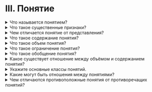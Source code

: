 # III. Понятие

<details>
  <summary>Что называется понятием?</summary>

  Понятие - это мысль, которая отображает общие и существенные признаки предметов.

</details>

<details>
  <summary>Что такое существенные признаки?</summary>

  Существенным признаком предмета называеттся тот признак, который выражает коренное, наиболее важное свойство предмета; если существенный признак отсутствует, то предмет перестаёт быть данным предметом.

</details>

<details>
  <summary>Чем отличается понятие от представления?</summary>
  
  Представления - это наглядные оразы предметов, явлений.

  Понятия, в отличии от представлений, отображают существенность вещей. Они имеют характер всеобщности - одними и теми же понятиями пользуется множество разных людей.

</details>

<details>
  <summary>Что такое содержание понятия?</summary>

  Содержание понятия - это знание о совокупности существенных признаков класса предметов.

</details>

<details>
  <summary>Что такое объем понятия?</summary>

  Объем понятия - это знание о круге предметов, существенные признаки которых отображены в понятии.

</details>

<details>
  <summary>Что такое ограничение понятия?</summary>

  Ограничить понятие - это значит перейти от более общего понятия к менее общему понятию.

</details>

<details>
  <summary>Что такое обобщение понятия?</summary>

  Обобщить понятие - это значит перейти от менее общего к более общему понятию.

</details>

<details>
  <summary>Какое существует отношение между объёмом и содержанием понятия?</summary>

  Обратнопропорциональное. Чем выше содержание тем меньше объем.

</details>

<details>
  <summary>Укажите основные классы понятий.</summary>

  Единичные понятия - понятия об отдельнх (еденичных) предметах.

  Общие понятия - множество однородных предметов.

  Собирательные понятия - понятия, в которых мыслится совокупность однородных предметов как единое целое.

</details>

<details>
  <summary>Какие могут быть отношения между понятиями?</summary>

  Отношение тождества. Есть понятия, которые могут различаться по своему содержанию, но в которых мыслится один и тот же предмет.

  Отношение подчинения. При отношении подчинения одно понятие входит в объем другого понятия.

  Отношение частичного совпадения объемов. Часть объемов двух или более являестя общей для них.

  Отношение соподчинения. Одному и томуже родовому понятию подченины несколько видовых понятий.

  Отношение противоположности. В отношении противоположности находятся такие двы понятия, которые по своему содержанию противоположны друг другу, но оба входят в объем одного и того же родового понятия.

  Отношение противоречия. В отношении противоречия находятся такие два понятия, из которых одно полностью отрицает другое, но содержание отрицающего понятия остаётся неопределённым.

</details>

<details>
  <summary>Чем отличаются противоположные понятия от противоречащих понятий?</summary>
</details>
